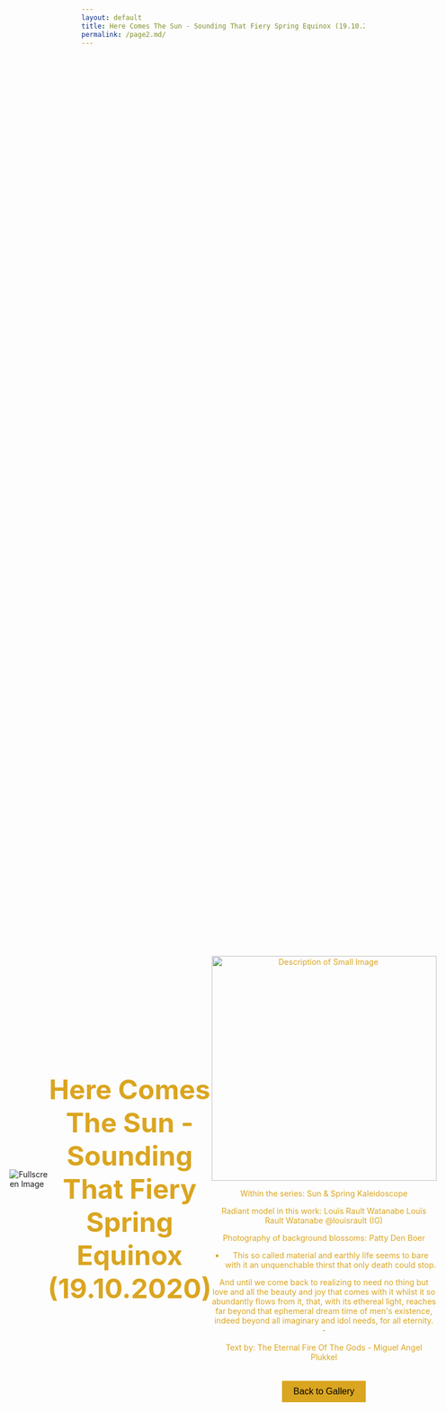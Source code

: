 ```yaml
---
layout: default
title: Here Comes The Sun - Sounding That Fiery Spring Equinox (19.10.2020)
permalink: /page2.md/
---
```

<!DOCTYPE html>
<html lang="en">
<head>
  <!-- ... same as before ... -->
  <link rel="stylesheet" href="{{ site.baseurl }}/assets/css/style.css" />
  <style>
    /* Center the text */
    .center-content {
      display: flex;
      justify-content: center;
      align-items: center;
      height: 100vh; /* 100% of the viewport height */
    }
    .center-text {
              font-size: 24px; /* Adjust the font size as needed */
      text-align: center;
      color: goldenrod; /* Set the text color to goldenrod */
    }
    /* Additional styles for better formatting */
    #newText {
      font-size: 14px; /* Adjust the font size as needed */
      max-width: 800px;
      margin: 0 auto;
      color: goldenrod; /* Set the text color to goldenrod */
      display: flex;
      flex-direction: column;
      align-items: center;
      text-align: center;
    }
    /* Enlarge image on hover */
    .small-image {
      transition: transform 0.3s ease-in-out; /* Add transition effect */
      cursor: pointer;
    }
    .small-image:hover {
      transform: scale(1.2); /* Increase the scale on hover (you can adjust the value) */
    }
    .enlarged {
      width: 80vw; /* Adjust the width to make it 80% of the viewport */
      height: auto; /* Auto-adjust height to maintain aspect ratio */
      object-fit: contain; /* Maintain aspect ratio and fit inside the container */
    }
    /* Style for the back button */
    .back-button {
      background-color: goldenrod;
      color: black;
      padding: 10px 20px;
      border: none;
      cursor: pointer;
      font-size: 16px;
      margin-top: 20px;
    }
    /* Style for the modal */
    .modal {
      display: none;
      position: fixed;
      top: 50%;
      left: 50%;
      transform: translate(-50%, -50%);
      background-color: transparent;
      padding: 20px;
      text-align: center;
      border: none; /* Remove border */
    }
    /* Style for the modal content */
    .modal-content {
      width: 100vw;
      height: 100vh;
      object-fit: contain;
      background-color: transparent;
      border: none; /* Remove border */
    }
  </style>
</head>
<body>
  <div class="fade-in-out">
    <div class="fullscreen-container">
      <div class="fade-out-element center-content">
        <img
          src="{{ site.baseurl }}/assets/images/gallery/halo.jpeg"
          alt="Fullscreen Image"
          class="fullscreen-image fade-out"
        />
        <!-- Introductory Text Section -->
        <div class="intro-text center-text">
          <h1>Here Comes The Sun - Sounding That Fiery Spring Equinox (19.10.2020)</h1>
          <p>
            <!-- ... your content ... -->
          </p>
        </div>
        <!-- End Introductory Text Section -->
        <!-- New Text Section -->
        <div id="newText" style="display: block;">
          <img
            src="{{ site.baseurl }}/assets/images/gallery/halo.jpeg"
            alt="Description of Small Image"
            class="small-image"
            style="width: 400px; height: auto;"
            onclick="openModal()"
          />
          <p>Within the series: Sun & Spring Kaleidoscope

Radiant model in this work: Louïs Rault Watanabe Louïs Rault Watanabe @louisrault (IG)

Photography of background blossoms: Patty Den Boer

- This so called material and earthly life seems to bare with it an unquenchable thirst that only death could stop.

And until we come back to realizing to need no thing but love and all the beauty and joy that comes with it whilst it so abundantly flows from it, that, with its ethereal light, reaches far beyond that ephemeral dream time of men's existence, indeed beyond all imaginary and idol needs, for all eternity. -

Text by: The Eternal Fire Of The Gods - Miguel Angel Plukkel</p>
          <!-- Back to Collection Button -->
          <button class="back-button" onclick="backToCollection()">Back to Gallery</button>
        </div>
      </div>
    </div>
  </div>

   <!-- Modal -->
  <div id="myModal" class="modal" onclick="closeModal()">
    <div class="modal-content">
      <img
        src="{{ site.baseurl }}/assets/images/gallery/second_image2.jpeg"
        alt="Description of Small Image"
        class="enlarged"
        style="width: 100%; height: 100%; object-fit: contain; border: none;"
      />
    </div>
  </div>


  <script>
    function openModal() {
      const modal = document.getElementById('myModal');
      modal.style.display = 'block';
    }

    function closeModal() {
      const modal = document.getElementById('myModal');
      modal.style.display = 'none';
    }

    function backToCollection() {
      // Redirect or navigate back to the collection page
      window.location.href = "{{ site.baseurl }}/recipes"; // Update the URL to your collection page
    }

    document.addEventListener("DOMContentLoaded", function() {
      console.log("DOMContentLoaded Event Fired");
      const fadeOutElement = document.querySelector(".fade-out-element img");
      const introText = document.querySelector(".intro-text");
      const newText = document.getElementById("newText");
      // Add an event listener for the animation end
      fadeOutElement.addEventListener("animationend", function() {
          console.log("Animation End Event Fired");
        // Remove the fade-out class after the animation ends
        fadeOutElement.style.opacity = 0;
        // Hide the intro text and image
        introText.style.display = "none";
        fadeOutElement.style.display = "none";
        // Display the new text
        newText.style.display = "block";
      });
      // Add a click event listener to the second image
      const secondImage = document.querySelector("#newText .small-image");
      secondImage.addEventListener("click", function() {
        console.log("Second Image Clicked");
        openModal();
      });
    });
  </script>
</body>
</html>
